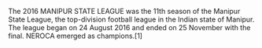 The 2016 MANIPUR STATE LEAGUE was the 11th season of the Manipur State League, the top-division football league in the Indian state of Manipur. The league began on 24 August 2016 and ended on 25 November with the final. NEROCA emerged as champions.[1]
